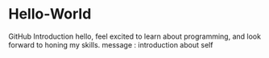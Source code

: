 # Hello-World
GitHub Introduction
hello, feel excited to learn about programming, and look forward to honing my skills.
message : introduction about self
